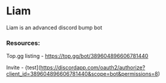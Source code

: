 # Liam
Liam is an advanced discord bump bot

### Resources:
Top.gg listing - https://top.gg/bot/389604896606781440

Invite -  {test](https://discordapp.com/oauth2/authorize?client_id=389604896606781440&scope=bot&permissions=8)
